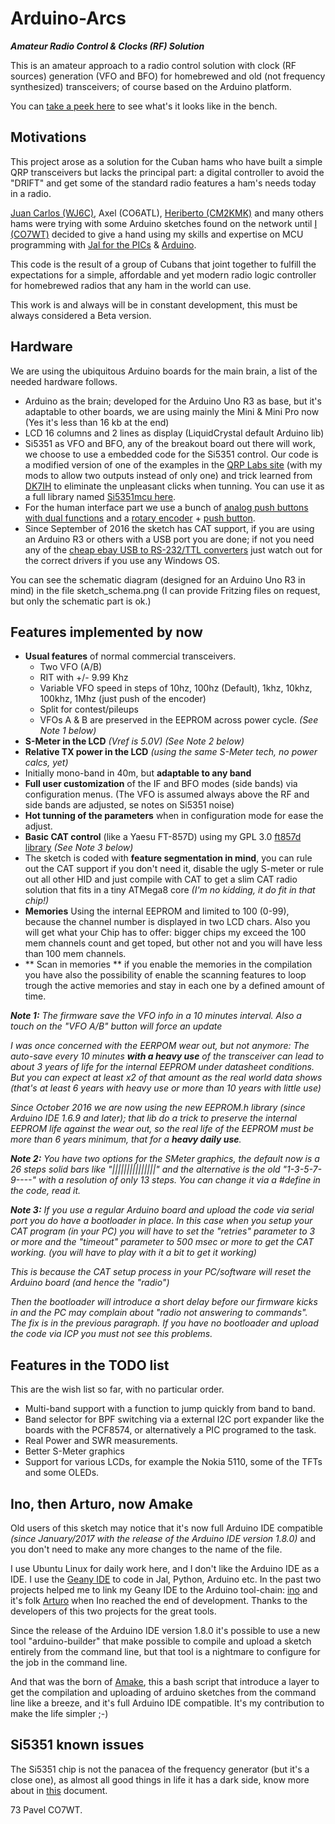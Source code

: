 
# Arduino-Arcs #

_**Amateur Radio Control & Clocks (RF) Solution**_

This is an amateur approach to a radio control solution with clock (RF sources) generation (VFO and BFO) for homebrewed and old (not frequency synthesized) transceivers; of course based on the Arduino platform.

You can [take a peek here](http://www.qrz.com/db/wj6c) to see what's it looks like in the bench.

## Motivations ##

This project arose as a solution for the Cuban hams who have built a simple QRP transceivers but lacks the principal part: a digital controller to avoid the "DRIFT" and get some of the standard radio features a ham's needs today in a radio.

[Juan Carlos (WJ6C)](http://www.qrz.com/db/wj6c), Axel (CO6ATL), [Heriberto (CM2KMK)](http://www.qrz.com/db/wj6c) and many others hams were trying with some Arduino sketches found on the network until [I (CO7WT)](http://www.qrz.com/db/co7wt) decided to give a hand using my skills and expertise on MCU programming with [Jal for the PICs](http://www.justanotherlanguage.com) & [Arduino](http://www.arduino.cc).

This code is the result of a group of Cubans that joint together to fulfill the expectations for a simple, affordable and yet modern radio logic controller for homebrewed radios that any ham in the world can use.

This work is and always will be in constant development, this must be always considered a Beta version.

## Hardware ##

We are using the ubiquitous Arduino boards for the main brain, a list of the needed hardware follows.

- Arduino as the brain; developed for the Arduino Uno R3 as base, but it's adaptable to other boards, we are using mainly the Mini & Mini Pro now (Yes it's less than 16 kb at the end)
- LCD 16 columns and 2 lines as display (LiquidCrystal default Arduino lib)
- Si5351 as VFO and BFO, any of the breakout board out there will work, we choose to use a embedded code for the Si5351 control. Our code is a modified version of one of the examples in the [QRP Labs site](http://qrp-labs.com) (with my mods to allow two outputs instead of only one) and trick learned from [DK7IH](https://radiotransmitter.wordpress.com/category/si5351a/) to eliminate the unpleasant clicks when tunning. You can use it as a full library named [Si5351mcu here](http://github.com/pavelmc/si5351mcu).
- For the human interface part we use a bunch of [analog push buttons with dual functions](https://github.com/pavelmc/BMUx/) and a [rotary encoder](https://github.com/mathertel/RotaryEncoder) + [push button](https://github.com/thomasfredericks/Bounce2/).
- Since September of 2016 the sketch has CAT support, if you are using an Arduino R3 or others with a USB port you are done; if not you need any of the [cheap ebay USB to RS-232/TTL converters](http://www.google.com/q=cp-2021+USB+serial+ttl+converter) just watch out for the correct drivers if you use any Windows OS.

You can see the schematic diagram (designed for an Arduino Uno R3 in mind) in the file sketch_schema.png (I can provide Fritzing files on request, but only the schematic part is ok.)

## Features implemented by now ##

- **Usual features** of normal commercial transceivers.
    - Two VFO (A/B)
    - RIT with +/- 9.99 Khz
    - Variable VFO speed in steps of 10hz, 100hz (Default), 1khz, 10khz, 100khz, 1Mhz (just push of the encoder)
    - Split for contest/pileups
    - VFOs A & B are preserved in the EEPROM across power cycle. _(See Note 1 below)_
- **S-Meter in the LCD** _(Vref is 5.0V)_ _(See Note 2 below)_
- **Relative TX power in the LCD** _(using the same S-Meter tech, no power calcs, yet)_
- Initially mono-band in 40m, but **adaptable to any band**
- **Full user customization** of the IF and BFO modes (side bands) via configuration menus. (The VFO is assumed always above the RF and side bands are adjusted, se notes on Si5351 noise)
- **Hot tunning of the parameters** when in configuration mode for ease the adjust.
- **Basic CAT control** (like a Yaesu FT-857D) using my GPL 3.0 [ft857d library](https://github.com/pavelmc/ft857d) _(See Note 3 below)_
- The sketch is coded with **feature segmentation in mind**, you can rule out the CAT support if you don't need it, disable the ugly S-meter or rule out all other HID and just compile with CAT to get a slim CAT radio solution that fits in a tiny ATMega8 core _(I'm no kidding, it do fit in that chip!)_
- **Memories** Using the internal EEPROM and limited to 100 (0-99), because the channel number is displayed in two LCD chars. Also you will get what your Chip has to offer: bigger chips my exceed the 100 mem channels count and get toped, but other not and you will have less than 100 mem channels.
- ** Scan in memories ** if you enable the memories in the compilation you have also the possibility of enable the scanning features to loop trough the active memories and stay in each one by a defined amount of time.

_**Note 1:** The firmware save the VFO info in a 10 minutes interval. Also a touch on the "VFO A/B" button will force an update_

_I was once concerned with the EERPOM wear out, but not anymore: The auto-save every 10 minutes **with a heavy use** of the transceiver can lead to about 3 years of life for the internal EEPROM _under datasheet conditions_. But you can expect at least x2 of that amount as the real world data shows (that's at least 6 years with heavy use or more than 10 years with little use)_

_Since October 2016 we are now using the new EEPROM.h library (since Arduino IDE 1.6.9 and later); that lib do a trick to preserve the internal EEPROM life against the wear out, so the real life of the EEPROM must be more than 6 years minimum, that for a **heavy daily use**._

_**Note 2:** You have two options for the SMeter graphics, the default now is a 26 steps solid bars like "|||||||||||||||" and the alternative is the old "1-3-5-7-9----" with a resolution of only 13 steps. You can change it via a #define in the code, read it._

_**Note 3:** If you use a regular Arduino board and upload the code via serial port you do have a bootloader in place. In this case when you setup your CAT program (in your PC) you will have to set the "retries" parameter to 3 or more and the "timeout" parameter to 500 msec or more to get the CAT working. (you will have to play with it a bit to get it working)_

_This is because the CAT setup process in your PC/software will reset the Arduino board (and hence the "radio")_

_Then the bootloader will introduce a short delay before our firmware kicks in and the PC may complain about "radio not answering to commands". The fix is in the previous paragraph. If you have no bootloader and upload the code via ICP you must not see this problems._

## Features in the TODO list ##

This are the wish list so far, with no particular order.

- Multi-band support with a function to jump quickly from band to band.
- Band selector for BPF switching via a external I2C port expander like the boards with the PCF8574, or alternatively a PIC programed to the task.
- Real Power and SWR measurements.
- Better S-Meter graphics
- Support for various LCDs, for example the Nokia 5110, some of the TFTs and some OLEDs.

## Ino, then Arturo, now Amake ##

Old users of this sketch may notice that it's now full Arduino IDE compatible _(since January/2017 with the release of the Arduino IDE version 1.8.0)_ and you don't need to make any more changes to the name of the file.

I use Ubuntu Linux for daily work here, and I don't like the Arduino IDE as a IDE. I use the [Geany IDE](http://www.geany.org) to code in Jal, Python, Arduino etc. In the past two projects helped me to link my Geany IDE to the Arduino tool-chain: [ino](https://github.com/amperka/ino) and it's folk [Arturo](https://github.com/scottdarch/Arturo/) when Ino reached the end of development. Thanks to the developers of this two projects for the great tools.

Since the release of the Arduino IDE version 1.8.0 it's possible to use a new tool "arduino-builder" that make possible to compile and upload a sketch entirely from the command line, but that tool is a nightmare to configure for the job in the command line.

And that was the born of [Amake](https://github.com/pavelmc/amake/), this a bash script that introduce a layer to get the compilation and uploading of arduino sketches from the command line like a breeze, and it's full Arduino IDE compatible. It's my contribution to make the life simpler ;-)

## Si5351 known issues ##

The Si5351 chip is not the panacea of the frequency generator (but it's a close one), as almost all good things in life it has a dark side, know more about in [this](https://github.com/pavelmc/arduino-arcs/Si5351_issues.md) document.

73 Pavel CO7WT.
